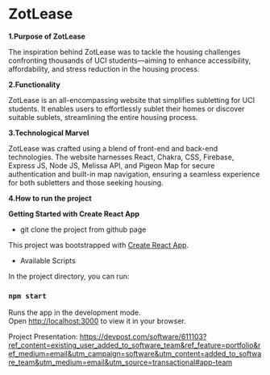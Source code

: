 # ZotLease

**1.Purpose of ZotLease**

The inspiration behind ZotLease was to tackle the housing challenges confronting thousands of UCI students—aiming to enhance accessibility, affordability, and stress reduction in the housing process.

**2.Functionality**

ZotLease is an all-encompassing website that simplifies subletting for UCI students. It enables users to effortlessly sublet their homes or discover suitable sublets, streamlining the entire housing process.

**3.Technological Marvel**

ZotLease was crafted using a blend of front-end and back-end technologies. The website harnesses React, Chakra, CSS, Firebase, Express JS, Node JS, Melissa API, and Pigeon Map for secure authentication and built-in map navigation, ensuring a seamless experience for both subletters and those seeking housing.

**4.How to run the project**

**Getting Started with Create React App**

- git clone the project from github page

This project was bootstrapped with [Create React App](https://github.com/facebook/create-react-app).

- Available Scripts

In the project directory, you can run:

### `npm start`

Runs the app in the development mode.\
Open [http://localhost:3000](http://localhost:3000) to view it in your browser.


Project Presentation: https://devpost.com/software/611103?ref_content=existing_user_added_to_software_team&ref_feature=portfolio&ref_medium=email&utm_campaign=software&utm_content=added_to_software_team&utm_medium=email&utm_source=transactional#app-team